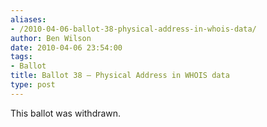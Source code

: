 ```yaml
---
aliases:
- /2010-04-06-ballot-38-physical-address-in-whois-data/
author: Ben Wilson
date: 2010-04-06 23:54:00
tags:
- Ballot
title: Ballot 38 – Physical Address in WHOIS data
type: post
---
```


This ballot was withdrawn.